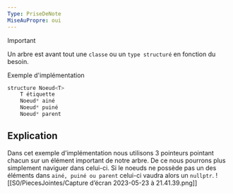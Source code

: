 ```yaml
---
Type: PriseDeNote
MiseAuPropre: oui
---
```


>[!important]
>Un arbre est avant tout une `classe` ou un `type structuré` en fonction du besoin.

Exemple d'implémentation
```cpp
structure Noeud<T>
	T étiquette
	Noeud* ainé
	Noeud* puiné
	Noeud* parent
```

## Explication
Dans cet exemple d'implémentation nous utilisons 3 pointeurs pointant chacun sur un élément important de notre arbre. De ce nous pourrons plus simplement naviguer dans celui-ci. Si le noeuds ne possède pas un des éléments dans `ainé, puiné ou parent` celui-ci vaudra alors un `nullptr`.
![[S0/PiecesJointes/Capture d’écran 2023-05-23 à 21.41.39.png]]

